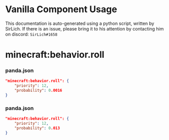 # Vanilla Component Usage
This documentation is auto-generated using a python script, written by SirLich. If there is an issue, please bring it to his attention by contacting him on discord: `SirLich#1658`

# minecraft:behavior.roll
### panda.json
```JSON
"minecraft:behavior.roll": {
    "priority": 12,
    "probability": 0.0016
}
```

### panda.json
```JSON
"minecraft:behavior.roll": {
    "priority": 12,
    "probability": 0.013
}
```


